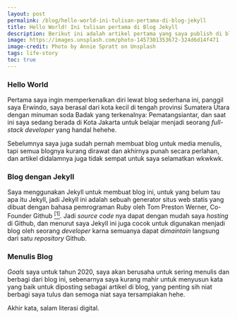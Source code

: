 ```yaml
---
layout: post
permalink: /blog/hello-world-ini-tulisan-pertama-di-blog-jekyll
title: Hello World! Ini tulisan pertama di Blog Jekyll
description: Berikut ini adalah artikel pertama yang saya publish di blog ini
image: https://images.unsplash.com/photo-1457301353672-324d6d14f471
image-credit: Photo by Annie Spratt on Unsplash
tags: life-story
toc: true
---
```


### Hello World

Pertama saya ingin memperkenalkan diri lewat blog sederhana ini, panggil saya Erwindo, saya berasal dari kota kecil di tengah provinsi Sumatera Utara dengan minuman soda Badak yang terkenalnya: Pematangsiantar, dan saat ini saya sedang berada di Kota Jakarta untuk belajar menjadi seorang *full-stack developer* yang handal hehehe.

Sebelumnya saya juga sudah pernah membuat blog untuk media menulis, tapi semua blognya kurang dirawat dan akhirnya punah secara perlahan, dan artikel didalamnya juga tidak sempat untuk saya selamatkan wkwkwk.

### Blog dengan Jekyll

Saya menggunakan Jekyll untuk membuat blog ini, untuk yang belum tau apa itu Jekyll, jadi Jekyll ini adalah sebuah generator situs web statis yang dibuat dengan bahasa pemrograman Ruby oleh Tom Preston Werner, Co-Founder Github [<sup>[1]</sup>](https://en.wikipedia.org/wiki/Jekyll_(software)). Jadi *source code* nya dapat dengan mudah saya *hosting* di Github, dan menurut saya Jekyll ini juga cocok untuk digunakan menjadi blog oleh seorang *developer* karna semuanya dapat di*maintain* langsung dari satu *repository* Github.

### Menulis Blog

*Goals* saya untuk tahun 2020, saya akan berusaha untuk sering menulis dan berbagi dari blog ini, sebenarnya saya kurang mahir untuk menyusun kata yang baik untuk diposting sebagai artikel di blog, yang penting sih niat berbagi saya tulus dan semoga niat saya tersampiakan hehe.

Akhir kata, salam literasi digital.
